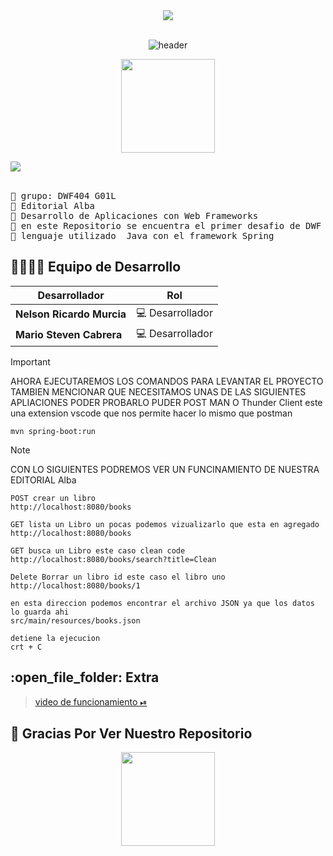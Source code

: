 
<div align="center" width="100">
	    <img src="https://user-images.githubusercontent.com/73097560/115834477-dbab4500-a447-11eb-908a-139a6edaec5c.gif"><br><br>

  <img src="https://capsule-render.vercel.app/api?color=0:1408d0,50:0860d0,100:08c4d0&height=250&section=header&text=Bienvenido%20a%20(Nuestro,repositorio)&fontSize=30&type=waving&fontColor=fefefe&&animation=fadeIn"
  alt="header"/>
	
<p align = "center">
<img align='' src='https://github.com/Rishit-dagli/Rishit-dagli/blob/master/images/octocat-anime.gif' width='150"'>
</p>
 
</div>
    <img src="https://user-images.githubusercontent.com/73097560/115834477-dbab4500-a447-11eb-908a-139a6edaec5c.gif"><br><br>

<pre>
🌱 grupo: DWF404 G01L
🌱 Editorial Alba
🌱 Desarrollo de Aplicaciones con Web Frameworks
🌱 en este Repositorio se encuentra el primer desafio de DWF
🌱 lenguaje utilizado  Java con el framework Spring
</pre>

## 👨‍💻👨‍💻 Equipo de Desarrollo

| Desarrollador                | Rol                           |
|------------------------------|-------------------------------|
| **Nelson Ricardo Murcia**    | :computer: Desarrollador      |
| **Mario Steven Cabrera**      | :computer: Desarrollador      |

> [!IMPORTANT]
> AHORA EJECUTAREMOS LOS COMANDOS PARA LEVANTAR EL PROYECTO TAMBIEN MENCIONAR QUE NECESITAMOS UNAS DE LAS SIGUIENTES APLIACIONES PODER PROBARLO PUDER POST MAN O Thunder Client este una extension vscode que nos permite hacer lo mismo que postman <br>
```
mvn spring-boot:run
```
> [!NOTE]
> CON LO SIGUIENTES PODREMOS VER UN FUNCINAMIENTO DE NUESTRA EDITORIAL Alba 
```
POST crear un libro
http://localhost:8080/books
```
```
GET lista un Libro un pocas podemos vizualizarlo que esta en agregado 
http://localhost:8080/books
```
```
GET busca un Libro este caso clean code
http://localhost:8080/books/search?title=Clean
```
```
Delete Borrar un libro id este caso el libro uno 
http://localhost:8080/books/1
```
```
en esta direccion podemos encontrar el archivo JSON ya que los datos lo guarda ahi 
src/main/resources/books.json
```

```
detiene la ejecucion 
crt + C
```
<h2>:open_file_folder: Extra </h2>

> [video de funcionamiento ⏯](https://drive.google.com/file/d/1fb8iBpjw4MjcRyesGtxsWqGn6XC_DR0J/view?usp=sharing)
## 🐍 Gracias Por Ver Nuestro Repositorio
	
<p align = "center">
<img align='' src='https://github.com/Rishit-dagli/Rishit-dagli/blob/master/images/octocat-anime.gif' width='150"'>



